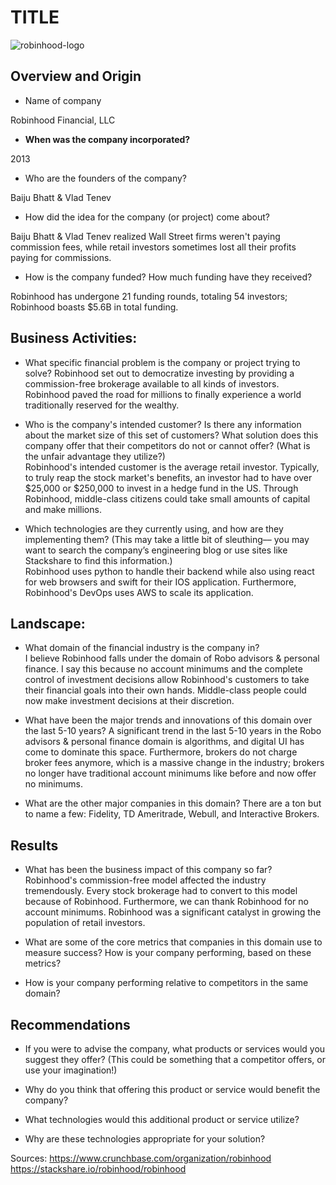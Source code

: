 # TITLE
![robinhood-logo](https://seekvectorlogo.net/wp-content/uploads/2020/04/robinhood-vector-logo.png)
## Overview and Origin

* Name of company

Robinhood Financial, LLC

* **When was the company incorporated?**

2013

* Who are the founders of the company?

Baiju Bhatt & Vlad Tenev

* How did the idea for the company (or project) come about?

Baiju Bhatt & Vlad Tenev realized Wall Street firms weren't paying commission fees, while retail investors sometimes lost all their profits paying for commissions. 

* How is the company funded? How much funding have they received?

Robinhood has undergone 21 funding rounds, totaling 54 investors; Robinhood boasts $5.6B in total funding.

## Business Activities:

* What specific financial problem is the company or project trying to solve?
Robinhood set out to democratize investing by providing a commission-free brokerage available to all kinds of investors. Robinhood paved the road for millions to finally experience a world traditionally reserved for the wealthy.


* Who is the company's intended customer?  Is there any information about the market size of this set of customers?
What solution does this company offer that their competitors do not or cannot offer? (What is the unfair advantage they utilize?)  
Robinhood's intended customer is the average retail investor. Typically, to truly reap the stock market's benefits, an investor had to have over $25,000 or $250,000 to invest in a hedge fund in the US. Through Robinhood, middle-class citizens could take small amounts of capital and make millions. 
 

* Which technologies are they currently using, and how are they implementing them? (This may take a little bit of sleuthing–– you may want to search the company’s engineering blog or use sites like Stackshare to find this information.)  
Robinhood uses python to handle their backend while also using react for web browsers and swift for their IOS application. Furthermore, Robinhood's DevOps uses AWS to scale its application.  


## Landscape:

* What domain of the financial industry is the company in?  
I believe Robinhood falls under the domain of Robo advisors & personal finance. I say this because no account minimums and the complete control of investment decisions allow Robinhood's customers to take their financial goals into their own hands. Middle-class people could now make investment decisions at their discretion. 

* What have been the major trends and innovations of this domain over the last 5-10 years?
A significant trend in the last 5-10 years in the Robo advisors & personal finance domain is algorithms, and digital UI has come to dominate this space. Furthermore, brokers do not charge broker fees anymore, which is a massive change in the industry; brokers no longer have traditional account minimums like before and now offer no minimums.

* What are the other major companies in this domain?
There are a ton but to name a few: Fidelity, TD Ameritrade, Webull, and Interactive Brokers.


## Results

* What has been the business impact of this company so far?
Robinhood's commission-free model affected the industry tremendously. Every stock brokerage had to convert to this model because of Robinhood. Furthermore, we can thank Robinhood for no account minimums. Robinhood was a significant catalyst in growing the population of retail investors.

* What are some of the core metrics that companies in this domain use to measure success? How is your company performing, based on these metrics?

* How is your company performing relative to competitors in the same domain?


## Recommendations

* If you were to advise the company, what products or services would you suggest they offer? (This could be something that a competitor offers, or use your imagination!)

* Why do you think that offering this product or service would benefit the company?

* What technologies would this additional product or service utilize?

* Why are these technologies appropriate for your solution?

Sources:
https://www.crunchbase.com/organization/robinhood
https://stackshare.io/robinhood/robinhood